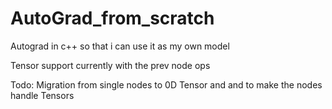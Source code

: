 # AutoGrad_from_scratch

Autograd in c++ so that i can use it as my own model

Tensor support currently with the prev node ops

Todo: Migration from single nodes to 0D Tensor and and to make the nodes handle Tensors
